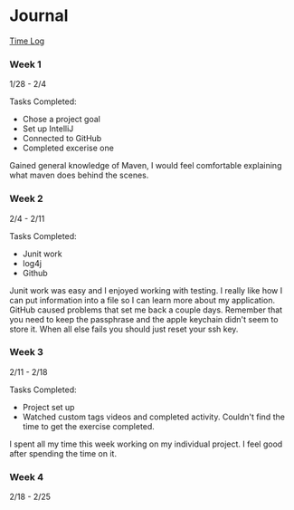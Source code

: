 # Journal

[Time Log](TimeLog.md)

### Week 1

1/28 - 2/4 

Tasks Completed:
 * Chose a project goal
 * Set up IntelliJ
 * Connected to GitHub
 * Completed excerise one
 
 Gained general knowledge of Maven, I would feel comfortable explaining what maven does behind the scenes.

### Week 2

2/4 - 2/11

Tasks Completed:
 * Junit work
 * log4j
 * Github
 
 Junit work was easy and I enjoyed working with testing.  I really like how I can put information into a file so I can learn more about my application.  
 GitHub caused problems that set me back a couple days.  Remember that you need to keep the passphrase and the apple keychain didn't seem to store it.
 When all else fails you should just reset your ssh key. 

### Week 3

2/11 - 2/18

Tasks Completed:
 * Project set up
 * Watched custom tags videos and completed activity.  Couldn't find the time to get the exercise completed.
 
 I spent all my time this week working on my individual project.  I feel good after spending the time on it.

### Week 4

2/18 - 2/25